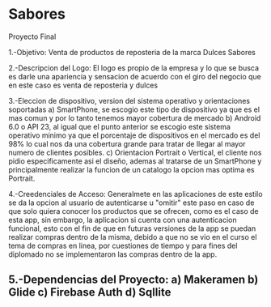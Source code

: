 # Sabores
Proyecto Final

1.-Objetivo:
Venta de productos de reposteria de la marca Dulces Sabores

2.-Descripcion del Logo:
El logo es propio de la empresa y lo que se busca es darle una apariencia y sensacion de acuerdo con el giro del negocio que en este caso es venta de 
reposteria y dulces

3.-Eleccion de dispositivo, version del sistema operativo y orientaciones soportadas
a) SmartPhone, se escogio este tipo de dispositivo ya que es el mas comun y por lo tanto tenemos mayor cobertura de mercado
b) Android 6.0 o API 23, al igual que el punto anterior se escogio este sistema operativo minimo ya que el porcentaje de dispositivos en el mercado 
es del 98% lo cual nos da una cobertura grande para tratar de llegar al mayor numero de clientes posibles.
c) Orientacion Portrait o Vertical, el cliente nos pidio especificamente asi el diseño, ademas al tratarse de un SmartPhone y principalmente realizar
la funcion de un catalogo la opcion mas optima es Portrait.

4.-Creedenciales de Acceso:
Generalmete en las aplicaciones de este estilo se da la opcion al usuario de autenticarse u "omitir" este paso en caso de que solo quiera conocer
los productos que se ofrecen, como es el caso de esta app, sin embargo, la aplicacion si cuenta con una autenticacion funcional, esto con el fin de que en 
futuras versiones de la app se puedan realizar compras dentro de la misma, debido a que no se vio en el curso el tema de compras en linea, por cuestiones de 
tiempo y para fines del diplomado no se implementaron las compras dentro de la app.

5.-Dependencias del Proyecto:
a) Makeramen
b) Glide
c) Firebase Auth
d) Sqllite
------------
